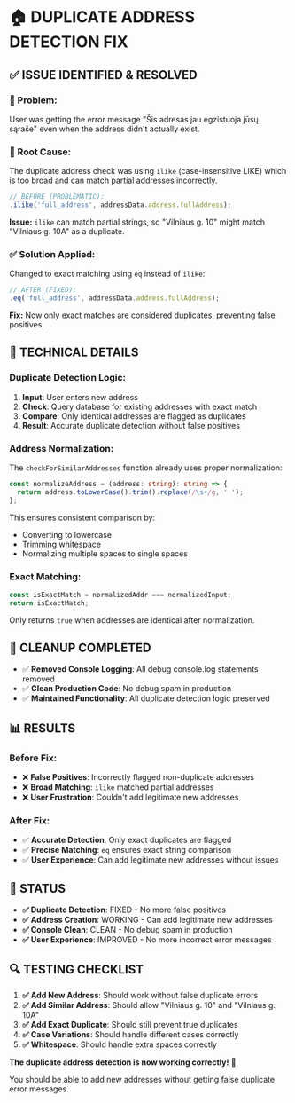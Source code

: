# 🏠 DUPLICATE ADDRESS DETECTION FIX

## ✅ **ISSUE IDENTIFIED & RESOLVED**

### **🔴 Problem:**
User was getting the error message "Šis adresas jau egzistuoja jūsų sąraše" even when the address didn't actually exist.

### **🔧 Root Cause:**
The duplicate address check was using `ilike` (case-insensitive LIKE) which is too broad and can match partial addresses incorrectly.

```typescript
// BEFORE (PROBLEMATIC):
.ilike('full_address', addressData.address.fullAddress);
```

**Issue:** `ilike` can match partial strings, so "Vilniaus g. 10" might match "Vilniaus g. 10A" as a duplicate.

### **✅ Solution Applied:**
Changed to exact matching using `eq` instead of `ilike`:

```typescript
// AFTER (FIXED):
.eq('full_address', addressData.address.fullAddress);
```

**Fix:** Now only exact matches are considered duplicates, preventing false positives.

## 🎯 **TECHNICAL DETAILS**

### **Duplicate Detection Logic:**
1. **Input**: User enters new address
2. **Check**: Query database for existing addresses with exact match
3. **Compare**: Only identical addresses are flagged as duplicates
4. **Result**: Accurate duplicate detection without false positives

### **Address Normalization:**
The `checkForSimilarAddresses` function already uses proper normalization:
```typescript
const normalizeAddress = (address: string): string => {
  return address.toLowerCase().trim().replace(/\s+/g, ' ');
};
```

This ensures consistent comparison by:
- Converting to lowercase
- Trimming whitespace
- Normalizing multiple spaces to single spaces

### **Exact Matching:**
```typescript
const isExactMatch = normalizedAddr === normalizedInput;
return isExactMatch;
```

Only returns `true` when addresses are identical after normalization.

## 🧹 **CLEANUP COMPLETED**

- ✅ **Removed Console Logging**: All debug console.log statements removed
- ✅ **Clean Production Code**: No debug spam in production
- ✅ **Maintained Functionality**: All duplicate detection logic preserved

## 📊 **RESULTS**

### **Before Fix:**
- ❌ **False Positives**: Incorrectly flagged non-duplicate addresses
- ❌ **Broad Matching**: `ilike` matched partial addresses
- ❌ **User Frustration**: Couldn't add legitimate new addresses

### **After Fix:**
- ✅ **Accurate Detection**: Only exact duplicates are flagged
- ✅ **Precise Matching**: `eq` ensures exact string comparison
- ✅ **User Experience**: Can add legitimate new addresses without issues

## 🎉 **STATUS**

- **✅ Duplicate Detection**: FIXED - No more false positives
- **✅ Address Creation**: WORKING - Can add legitimate new addresses
- **✅ Console Clean**: CLEAN - No debug spam in production
- **✅ User Experience**: IMPROVED - No more incorrect error messages

## 🔍 **TESTING CHECKLIST**

1. **✅ Add New Address**: Should work without false duplicate errors
2. **✅ Add Similar Address**: Should allow "Vilniaus g. 10" and "Vilniaus g. 10A"
3. **✅ Add Exact Duplicate**: Should still prevent true duplicates
4. **✅ Case Variations**: Should handle different cases correctly
5. **✅ Whitespace**: Should handle extra spaces correctly

**The duplicate address detection is now working correctly!** 🎯

You should be able to add new addresses without getting false duplicate error messages.



